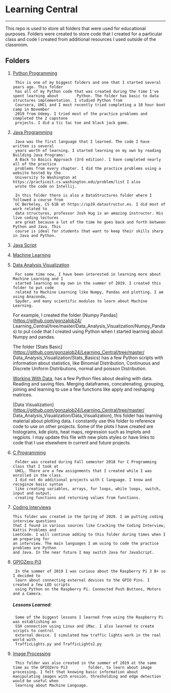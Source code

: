 # Learning Central
-------


This repo is used to store all folders that were used for educational purposes. Folders were created to store code that I created for a particular class and code I created from additional resources I used outside of the classroom.

## Folders

1. [Python Programming](https://github.com/gonzalob24/Learning_Central/tree/master/Python_Programming)
		
		This is one of my biggest folders and one that I started several years ago. This folder
		has all of my Python code that was created during the time I've spent learning about 		Python. The folder has basic to data structures implementation. I studied Python from 
		Coursera, UHCL and I most recently tried completing a 10 hour boot camp in November 
		2019 from Udemy. I tried most of the practice problems and completed the 2 capstone 
		projects. I did a tic tac toe and black jack game. 

2. [Java Programming](https://github.com/gonzalob24/Learning_Central/tree/master/Java_Programming)
		
		Java was the first language that I learned. The code I have written is several 
		years worth of learning. I started learning on my own by reading Building Java Programs:
		A Back to Basics Approach (3rd edition). I have completed nearly all of the practice
		problems from every chapter. I did the practice problems using a website hosted by the
		University fo Washington at https://practiceit.cs.washington.edu/problem/list I also
		wrote the code on Intellij. 
		
		In this folder there is also a DataStructures folder where I followed a course from
		UC Berkeley, CS 61B at https://sp19.datastructur.es. I did most of work related to 
		data structures, professor Josh Hug is an amazing instructor. His live coding lectures
		are great because a lot of the time he goes back and forth between Python and Java. This
		course is ideal for students that want to keep their skills sharp in Java and Python. 

3. [Java Script](https://github.com/gonzalob24/Learning_Central/tree/master/JavaScript)

4. [Machine Learning](https://github.com/gonzalob24/Learning_Central/tree/master/Machine_Learning)

5. [Data Analysis Visualization](https://github.com/gonzalob24/Learning_Central/tree/master/Data_Analysis_Visualization)

		For some time now, I have been interested in learning more about Machine Learning and I
		started learning on my own in the summer of 2019. I created this folder to put code 
		related to Machine Learning like Numpy, Pandas and plotting. I am using Anaconda,
		Spyder, and many scientific modules to learn about Machine Learning.
	
	For example, I created the folder [Numpy Pandas](https://github.com/gonzalob24/
	Learning_Central/tree/master/Data_Analysis_Visualization/Numpy_Pandas) to put code that I 
	created using Python when I started learning about Numpy and pandas. 
	
	The folder [Stats Basic](https://github.com/gonzalob24/Learning_Central/tree/master/
	Data_Analysis_Visualization/Stats_Basics) has a few Python scripts with information 
	about statistics, like Binomial Distribution, Continuous and Discrete Uniform 
	Distributions, normal and poisson Distribution. 
	
	[Working With Data](gonzalob24), has a few Python files about dealing with data. Reading 
	and saving files. Merging dataframes, concatenating, grouping, joining and learning to use 	a few functions like apply and reshaping matrices.  
	
	[Data Visualization](https://github.com/gonzalob24/Learning_Central/tree/master/
	Data_Analysis_Visualization/Data_Visualization), this folder has learning material about
	plotting data. I constantly use this folder to reference code to use on other projects. 
	Some of the plots I have created are histograms, kde plots, heat maps, regression such as
	lmplots and regplots. I may update this file with new plots styles or have links to code
	that I use elsewhere in current and future projects. 


6. [C Programming](https://github.com/gonzalob24/Learning_Central/tree/master/C_Programming)
	
		Folder was created during Fall semester 2018 for C Programming class that I took at 
		UHCL. There are a few assignments that I created while I was enrolled in the class.
		I did not do additional projects with C language. I know and recoginze basic syntax
		like creating variables, arrays, for loops, while loops, switch, input and output, 
		creating functions and returning values from functions. 

7.  [Coding Interviews](https://github.com/gonzalob24/Learning_Central/tree/master/Coding_Interviews)

		This folder was created in the Spring of 2020. I am putting coding interview questions 
		that I found in various sources like Cracking the Coding Interview, Kattis Problems and
		LeetCode. I will continue adding to this folder during times when I am preparing for
		an interview. The main languages I am using to code the practice problems are Python
		and Java. In the near future I may switch Java for JavaScript.
	

8. [GPIOZero Pi3](https://github.com/gonzalob24/Learning_Central/tree/master/GPIOZero_Pi3)

		In the summer of 2019 I was curious about the Raspberry Pi 3 B+ so I decided to 
		learn about connecting external devices to the GPIO Pins. I created a few LED scripts
		using Python on the Raspberry Pi. Connected Push Buttons, Motors and a Camera. 
	
	##### Lessons Learned: 
				
		Some of the biggest lessons I learned from using the Raspberry Pi was establishing an
		SSH connection using Linux and iMac. I also learned to create scripts to control
		external device. I simulated how traffic lights work in the real world with 
		TrafficLights.py and TrafficLights2.py

9. [Image Processing](https://github.com/gonzalob24/Learning_Central/tree/master/Image_Processing)

		This folder was also created in the summer of 2019 at the same time as the GPIOZero Pi3 		folder, to learn about image processing. I felt that knowing basic information about 		manipulating images with erosion, thresholding and edge detection would be useful when 
		learning about Machine Language. 

		
	  
		
		
		
		
		
		
		
		
		
		
		
	
	
	
	
	
	
	